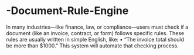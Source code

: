 # -Document-Rule-Engine
In many industries—like finance, law, or compliance—users must check if a document (like an invoice, contract, or form) follows specific rules. These rules are usually written in simple English, like: • “The invoice total should be more than $1000.” This system will automate that checking process.
